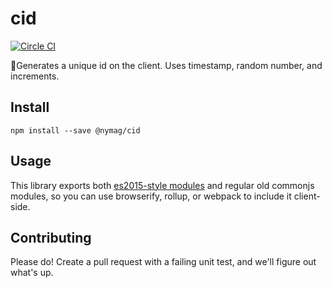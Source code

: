 # cid

[![Circle CI](https://circleci.com/gh/nymag/cid.svg?style=svg)](https://circleci.com/gh/nymag/cid)

🎲Generates a unique id on the client. Uses timestamp, random number, and increments.

## Install

```
npm install --save @nymag/cid
```

## Usage

This library exports both [es2015-style modules](http://www.2ality.com/2014/09/es6-modules-final.html) and regular old commonjs modules, so you can use browserify, rollup, or webpack to include it client-side.

## Contributing

Please do! Create a pull request with a failing unit test, and we'll figure out what's up.
